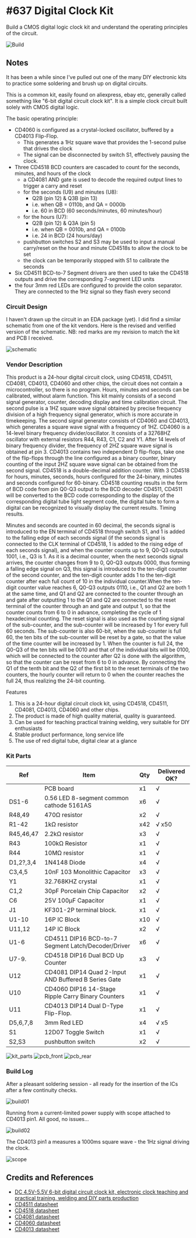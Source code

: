 # #637 Digital Clock Kit

Build a CMOS digital logic clock kit and understand the operating principles of the circuit.

![Build](./assets/DigitalClockKit_build.jpg?raw=true)

## Notes

It has been a while since I've pulled out one of the many DIY electronic kits to practice some soldering and brush up on digital circuits.

This is a common kit, easily found on aliexpress, ebay etc, generally called something like "6-bit digital circuit clock kit".
It is a simple clock circuit built solely with CMOS digital logic.

The basic operating principle:

* CD4060 is configured as a crystal-locked oscillator, buffered by a CD4013 Flip-Flop.
    * This generates a 1Hz square wave that provides the 1-second pulse that drives the clock
    * The signal can be disconnected by switch S1, effectively pausing the clock.
* Three CD4518 BCD counters are cascaded to count for the seconds, minutes, and hours of the clock
    * a CD4081 AND gate is used to decode the required output lines to trigger a carry and reset
    * for the seconds (U9) and minutes (U8):
        * Q2B (pin 12) & Q3B (pin 13)
        * i.e. when QB = 0110b, and QA = 0000b
        * i.e. 60 in BCD (60 seconds/minutes, 60 minutes/hour)
    * for the hours (U7):
        * Q2B (pin 12) & Q3A (pin 5)
        * i.e. when QB = 0010b, and QA = 0100b
        * i.e. 24 in BCD (24 hours/day)
    * pushbutton switches S2 and S3 may be used to input a manual carry/reset on the hour and minute CD4518s to allow the clock to be set
    * the clock can be temporarily stopped with S1 to calibrate the seconds
* Six CD4511 BCD-to-7 Segment drivers are then used to take the CD4518 outputs and drive the corresponding 7-segment LED units
* the four 3mm red LEDs are configured to provide the colon separator. They are connected to the 1Hz signal so they flash every second

### Circuit Design

I haven't drawn up the circuit in an EDA package (yet).
I did find a similar schematic from one of the kit vendors.
Here is the revised and verified version of the schematic.
NB: red marks are my revision to match the kit and PCB I received.

![schematic](./assets/DigitalClockKit_schematic.jpg?raw=true)

### Vendor Description

This product is a 24-hour digital circuit clock, using CD4518, CD4511, CD4081, CD4013, CD4060 and other chips, the circuit does not contain a microcontroller, so there is no program. Hours, minutes and seconds can be calibrated, without alarm function.
This kit mainly consists of a second signal generator, counter, decoding display and time calibration circuit. The second pulse is a 1HZ square wave signal obtained by precise frequency division of a high frequency signal generator, which is more accurate in timekeeping.
The second signal generator consists of CD4060 and CD4013, which generates a square wave signal with a frequency of 1HZ. CD4060 is a 14-level binary frequency divider/oscillator. It consists of a 32768HZ oscillator with external resistors R44, R43, C1, C2 and Y1. After 14 levels of binary frequency divider, the frequency of 2HZ square wave signal is obtained at pin 3. CD4013 contains two independent D flip-flops, take one of the flip-flops through the line configured as a binary counter, binary counting of the input 2HZ square wave signal can be obtained from the second signal. CD4518 is a double-decimal addition counter. With 3 CD4518 for hours, minutes, seconds, hours configured for the 24-binary, minutes and seconds configured for 60-binary. CD4518 counting results in the form of BCD code from pin Q0-Q3 output to the BCD decoder CD4511, CD4511 will be converted to the BCD code corresponding to the display of the corresponding digital tube light segment code, the digital tube to form a digital can be recognized to visually display the current results. Timing results.

Minutes and seconds are counted in 60 decimal, the seconds signal is introduced to the EN terminal of CD4518 through switch S1, and 1 is added to the falling edge of each seconds signal (if the seconds signal is connected to the CLK terminal of CD4518, 1 is added to the rising edge of each seconds signal), and when the counter counts up to 9, Q0-Q3 outputs 1001, i.e., Q3 is 1. As it is a decimal counter, when the next seconds signal arrives, the counter changes from 9 to 0, Q0-Q3 outputs 0000, thus forming a falling edge signal on Q3, this signal is introduced to the ten-digit counter of the second counter, and the ten-digit counter adds 1 to the ten-digit counter after each full count of 10 in the individual counter.When the ten-digit counter value reaches 6, Q0-Q3 outputs 0110, i.e., Q1 and Q2 are both 1 at the same time, and Q1 and Q2 are connected to the counter through an and gate after outputting 1 to the Q1 and Q2 are connected to the reset terminal of the counter through an and gate and output 1, so that the counter counts from 6 to 0 in advance, completing the cycle of 1 hexadecimal counting. The reset signal is also used as the counting signal of the sub-counter, and the sub-counter will be increased by 1 for every full 60 seconds. The sub-counter is also 60-bit, when the sub-counter is full 60, the ten bits of the sub-counter will be reset by a gate, so that the value of the time counter will be increased by 1. When the counter is full 24, the Q0-Q3 of the ten bits will be 0010 and that of the individual bits will be 0100, which will be connected to the counter after Q2 is done with the algorithm, so that the counter can be reset from 6 to 0 in advance. By connecting the Q1 of the tenth bit and the Q2 of the first bit to the reset terminals of the two counters, the hourly counter will return to 0 when the counter reaches the full 24, thus realizing the 24-bit counting.

Features

1. This is a 24-hour digital circuit clock kit, using CD4518, CD4511, CD4081, CD4013, CD4060 and other chips.
2. The product is made of high quality material, quality is guaranteed.
3. Can be used for teaching practical training welding, very suitable for DIY enthusiasts
4. Stable product performance, long service life
5. The use of red digital tube, digital clear at a glance

### Kit Parts

| Ref       | Item                                                 | Qty | Delivered OK? |
|-----------|------------------------------------------------------|-----|---------------|
|           | PCB board                                            | x1  | √             |
| DS1-6     | 0.56 LED 8-segment common cathode 5161AS             | x6  | √             |
| R48,49    | 470Ω resistor                                        | x2  | √             |
| R1-42     | 1kΩ resistor                                         | x42 | √ x50         |
| R45,46,47 | 2.2kΩ resistor                                       | x3  | √             |
| R43       | 100kΩ Resistor                                       | x1  | √             |
| R44       | 10MΩ resistor                                        | x1  | √             |
| D1,2?,3,4 | 1N4148 Diode                                         | x4  | √             |
| C3,4,5    | 10nF 103 Monolithic Capacitor                        | x3  | √             |
| Y1        | 32.768KHZ crystal                                    | x1  | √             |
| C1,2      | 30pF Porcelain Chip Capacitor                        | x2  | √             |
| C6        | 25V 100µF Capacitor                                  | x1  | √             |
| J1        | KF301-2P terminal block.                             | x1  | √             |
| U1-10     | 16P IC Block                                         | x10 | √             |
| U11,12    | 14P IC Block                                         | x2  | √             |
| U1-6      | CD4511 DIP16 BCD-to-7 Segment Latch/Decoder/Driver   | x6  | √             |
| U7-9.     | CD4518 DIP16 Dual BCD Up Counter                     | x3  | √             |
| U12       | CD4081 DIP14 Quad 2-Input AND Buffered B Series Gate | x1  | √             |
| U10       | CD4060 DIP16 14-Stage Ripple Carry Binary Counters   | x1  | √             |
| U11       | CD4013 DIP14 Dual D-Type Flip-Flop.                  | x1  | √             |
| D5,6,7,8  | 3mm Red LED                                          | x4  | √ x5          |
| S1        | 12D07 Toggle Switch                                  | x1  | √             |
| S2,S3     | pushbutton switch                                    | x2  | √             |

![kit_parts](./assets/kit_parts.jpg?raw=true)
![pcb_front](./assets/pcb_front.jpg?raw=true)
![pcb_rear](./assets/pcb_rear.jpg?raw=true)

### Build Log

After a pleasant soldering session - all ready for the insertion of the ICs after a few continuity checks.

![build01](./assets/build01.jpg?raw=true)

Running from a current-limited power supply with scope attached to CD4013 pin1. All good, no issues...

![build02](./assets/build02.jpg?raw=true)

The CD4013 pin1 a measures a 1000ms square wave - the 1Hz signal driving the clock.

![scope](./assets/scope.gif?raw=true)

## Credits and References

* [DC 4.5V-5.5V 6-bit digital circuit clock kit, electronic clock teaching and practical training, welding and DIY parts production](https://www.aliexpress.com/item/1005006053545226.html)
* [CD4511 datasheet](https://www.futurlec.com/4000Series/CD4511.shtml)
* [CD4518 datasheet](https://www.futurlec.com/4000Series/CD4518.shtml)
* [CD4081 datasheet](https://www.futurlec.com/4000Series/CD4081.shtml)
* [CD4060 datasheet](https://www.futurlec.com/4000Series/CD4060.shtml)
* [CD4013 datasheet](https://www.futurlec.com/4000Series/CD4013.shtml)
